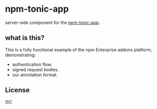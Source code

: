 # npm-tonic-app

server-side component for the [npm-tonic-app](https://www.npmjs.com/package/npm-addon-tonic).

## what is this?

This is a fully functional example of the npm Enterprise addons
platform, demonstrating:

* authentication flow.
* signed request bodies.
* our annotation format.

## License

ISC
